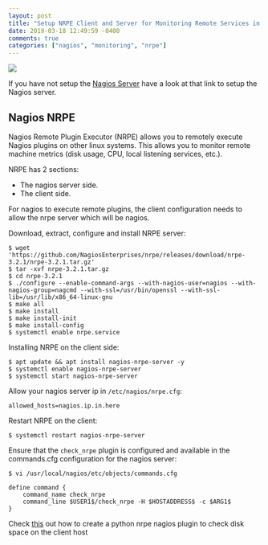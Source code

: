 ```yaml
---
layout: post
title: "Setup NRPE Client and Server for Monitoring Remote Services in Nagios"
date: 2019-03-18 12:49:59 -0400
comments: true
categories: ["nagios", "monitoring", "nrpe"]
---
```


![](https://user-images.githubusercontent.com/567298/54547916-65f26680-49af-11e9-8d42-e27c57ef8e2e.png)

If you have not setup the [Nagios Server](https://blog.ruanbekker.com/blog/2019/03/13/how-to-setup-a-nagios-monitoring-server/) have a look at that link to setup the Nagios server.

## Nagios NRPE

Nagios Remote Plugin Executor (NRPE) allows you to remotely execute Nagios plugins on other linux systems. This allows you to monitor remote machine metrics (disk usage, CPU, local listening services, etc.).

NRPE has 2 sections:

- The nagios server side.
- The client side.

For nagios to execute remote plugins, the client configuration needs to allow the nrpe server which will be nagios.

Download, extract, configure and install NRPE server:

```
$ wget 'https://github.com/NagiosEnterprises/nrpe/releases/download/nrpe-3.2.1/nrpe-3.2.1.tar.gz'
$ tar -xvf nrpe-3.2.1.tar.gz
$ cd nrpe-3.2.1
$ ./configure --enable-command-args --with-nagios-user=nagios --with-nagios-group=nagcmd --with-ssl=/usr/bin/openssl --with-ssl-lib=/usr/lib/x86_64-linux-gnu
$ make all
$ make install
$ make install-init
$ make install-config
$ systemctl enable nrpe.service
```

Installing NRPE on the client side:

```
$ apt update && apt install nagios-nrpe-server -y
$ systemctl enable nagios-nrpe-server
$ systemctl start nagios-nrpe-server
```

Allow your nagios server ip in `/etc/nagios/nrpe.cfg`:

```
allowed_hosts=nagios.ip.in.here
```

Restart NRPE on the client:

```
$ systemctl restart nagios-nrpe-server
```

Ensure that the `check_nrpe` plugin is configured and available in the commands.cfg configuration for the nagios server:

```
$ vi /usr/local/nagios/etc/objects/commands.cfg

define command {
    command_name check_nrpe
    command_line $USER1$/check_nrpe -H $HOSTADDRESS$ -c $ARG1$
}
```

Check [this]() out how to create a python nrpe nagios plugin to check disk space on the client host
